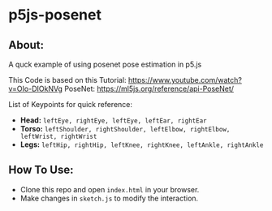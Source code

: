 # p5js-posenet

## About:
A quck example of using posenet pose estimation in p5.js

This Code is based on this Tutorial: https://www.youtube.com/watch?v=OIo-DIOkNVg
PoseNet: https://ml5js.org/reference/api-PoseNet/

List of Keypoints for quick reference:
- **Head:** `leftEye, rightEye, leftEye, leftEar, rightEar`
- **Torso:** `leftShoulder, rightShoulder, leftElbow, rightElbow, leftWrist, rightWrist` 
- **Legs:** `leftHip, rightHip, leftKnee, rightKnee, leftAnkle, rightAnkle`

## How To Use:
- Clone this repo and open `index.html` in your browser.  
- Make changes in `sketch.js` to modify the interaction.

